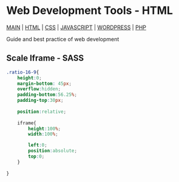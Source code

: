 # Web Development Tools - HTML

[MAIN](https://github.com/marcumali/wiki) | [HTML](https://github.com/marcumali/wiki-html) | [CSS](http://www.google.com/) | [JAVASCRIPT](http://www.google.com/) | [WORDPRESS](http://www.google.com/) | [PHP](http://www.google.com/)

Guide and best practice of web development

## Scale Iframe - SASS
```css
.ratio-16-9{
	height:0;
	margin-bottom: 45px;
	overflow:hidden;
	padding-bottom:56.25%;
	padding-top:30px;
  
	position:relative;
  
	iframe{
		height:100%;
		width:100%;

		left:0;
		position:absolute;
		top:0;
	}
  
}
```
